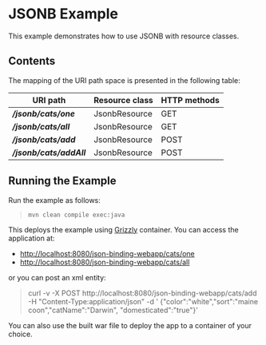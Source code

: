 <!--

    DO NOT ALTER OR REMOVE COPYRIGHT NOTICES OR THIS HEADER.

    Copyright (c) 2017 Oracle and/or its affiliates. All rights reserved.

    The contents of this file are subject to the terms of either the GNU
    General Public License Version 2 only ("GPL") or the Common Development
    and Distribution License("CDDL") (collectively, the "License").  You
    may not use this file except in compliance with the License.  You can
    obtain a copy of the License at
    https://oss.oracle.com/licenses/CDDL+GPL-1.1
    or LICENSE.txt.  See the License for the specific
    language governing permissions and limitations under the License.

    When distributing the software, include this License Header Notice in each
    file and include the License file at LICENSE.txt.

    GPL Classpath Exception:
    Oracle designates this particular file as subject to the "Classpath"
    exception as provided by Oracle in the GPL Version 2 section of the License
    file that accompanied this code.

    Modifications:
    If applicable, add the following below the License Header, with the fields
    enclosed by brackets [] replaced by your own identifying information:
    "Portions Copyright [year] [name of copyright owner]"

    Contributor(s):
    If you wish your version of this file to be governed by only the CDDL or
    only the GPL Version 2, indicate your decision by adding "[Contributor]
    elects to include this software in this distribution under the [CDDL or GPL
    Version 2] license."  If you don't indicate a single choice of license, a
    recipient has the option to distribute your version of this file under
    either the CDDL, the GPL Version 2 or to extend the choice of license to
    its licensees as provided above.  However, if you add GPL Version 2 code
    and therefore, elected the GPL Version 2 license, then the option applies
    only if the new code is made subject to such option by the copyright
    holder.

-->

JSONB Example
=============

This example demonstrates how to use JSONB with resource classes.

Contents
--------

The mapping of the URI path space is presented in the following table:

URI path                                | Resource class           | HTTP methods
--------------------------------------- | ------------------------ | --------------
**_/jsonb/cats/one_**                   | JsonbResource            | GET
**_/jsonb/cats/all_**                   | JsonbResource            | GET
**_/jsonb/cats/add_**                   | JsonbResource            | POST
**_/jsonb/cats/addAll_**                | JsonbResource            | POST

Running the Example
-------------------

Run the example as follows:

>     mvn clean compile exec:java

This deploys the example using [Grizzly](http://grizzly.java.net/) container. You can access the application at:

-   <http://localhost:8080/json-binding-webapp/cats/one>
-   <http://localhost:8080/json-binding-webapp/cats/all>

or you can post an xml entity:

>    curl -v -X POST http://localhost:8080/json-binding-webapp/cats/add -H "Content-Type:application/json" -d '
>   {"color":"white","sort":"maine coon","catName":"Darwin", "domesticated":"true"}'

You can also use the built war file to deploy the app to a container of your choice.